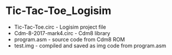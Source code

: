 # Tic-Tac-Toe_Logisim

* Tic-Tac-Toe.circ - Logisim project file
* Cdm-8-2017-mark4.circ - Cdm8 library
* program.asm - source code from Cdm8 ROM
* test.img - compiled and saved as img code from program.asm
